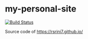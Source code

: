 # my-personal-site

[![Build Status](https://travis-ci.org/rsrini7/my-personal-site.svg?branch=master)](https://travis-ci.org/rsrini7/my-personal-site)

Source code of https://rsrini7.github.io/
